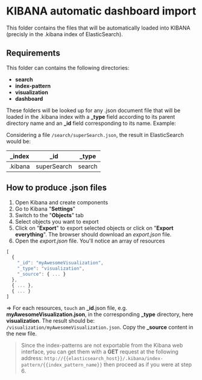KIBANA automatic dashboard import
=========

This folder contains the files that will be automatically loaded into KIBANA (precisly in the .kibana index of ElasticSearch).

Requirements
------------

This folder can contains the following directories:

 - **search**
 - **index-pattern**
 - **visualization**
 - **dashboard**

These folders will be looked up for any .json document file that will be loaded in the .kibana index with a **_type** field according to its parent directory name and an **_id** field corresponding to its name.
Example:

Considering a file `/search/superSearch.json`, the result in ElasticSearch would be:

| _index | _id | _type |
| --- | --- | --- |
| .kibana | superSearch | search

How to produce .json files
--------------

1. Open Kibana and create components
2. Go to Kibana "**Settings**"
3. Switch to the "**Objects**" tab
4. Select objects you want to export
5. Click on "**Export**" to export selected objects or click on "**Export everything**". The browser should download an *export.json* file.
6. Open the *export.json* file. You'll notice an array of resources

```javascript
[
  {
    "_id": "myAwesomeVisualization",
    "_type": "visualization",
    "_source": { ... }
  },
  { ... },
  { ... }
]
```
=> For each resources, `touch` an **_id**.json file, e.g. **myAwesomeVisualization.json**, in the corresponding **_type** directory, here **visualization**. The result should be: `/visualization/myAwesomeVisualization.json`. Copy the **_source** content in the new file.

> Since the index-patterns are not exportable from the Kibana web interface, you can get them with a **GET** request at the following address: ``http://{{elasticsearch_host}}/.kibana/index-pattern/{{index_pattern_name}}`` then proceed as if you were at step 6.
